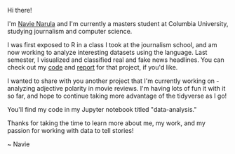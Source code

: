 Hi there!

I'm [Navie Narula](http://navierula.github.io/) and I'm currently a masters student at Columbia University, studying journalism and computer science.

I was first exposed to R in a class I took at the journalism school, and am now working to analyze interesting datasets using the language. Last semester, I visualized and classified real and fake news headlines. You can check out my [code](https://github.com/navierula/language-in-real-and-fake-news/blob/master/analysis.ipynb) and [report](http://navierula.github.io/papers/narula_newsheadlines.pdf) for that project, if you'd like.

I wanted to share with you another project that I'm currently working on - analyzing adjective polarity in movie reviews. I'm having lots of fun it with it so far, and hope to continue taking more advantage of the tidyverse as I go!

You'll find my code in my Jupyter notebook titled "data-analysis." 

Thanks for taking the time to learn more about me, my work, and my passion for working with data to tell stories!

~ Navie